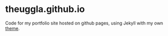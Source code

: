 # theuggla.github.io
Code for my portfolio site hosted on github pages, using Jekyll with my own [theme](https://github.com/theuggla/lysande-jekyll-theme).
